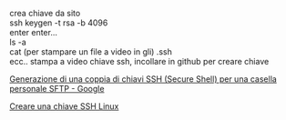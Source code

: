 crea chiave da sito  
ssh keygen -t rsa -b 4096  
enter enter...  
ls -a  
cat (per stampare un file a video in gli) .ssh  
ecc.. stampa a video chiave ssh, incollare in github per creare chiave  
  

[Generazione di una coppia di chiavi SSH (Secure Shell) per una casella personale SFTP - Google](https://support.google.com/youtube/answer/3071034?hl=it)  

[Creare una chiave SSH Linux](https://docs.ovh.com/it/dedicated/creare-chiave-ssh-dedicata/)